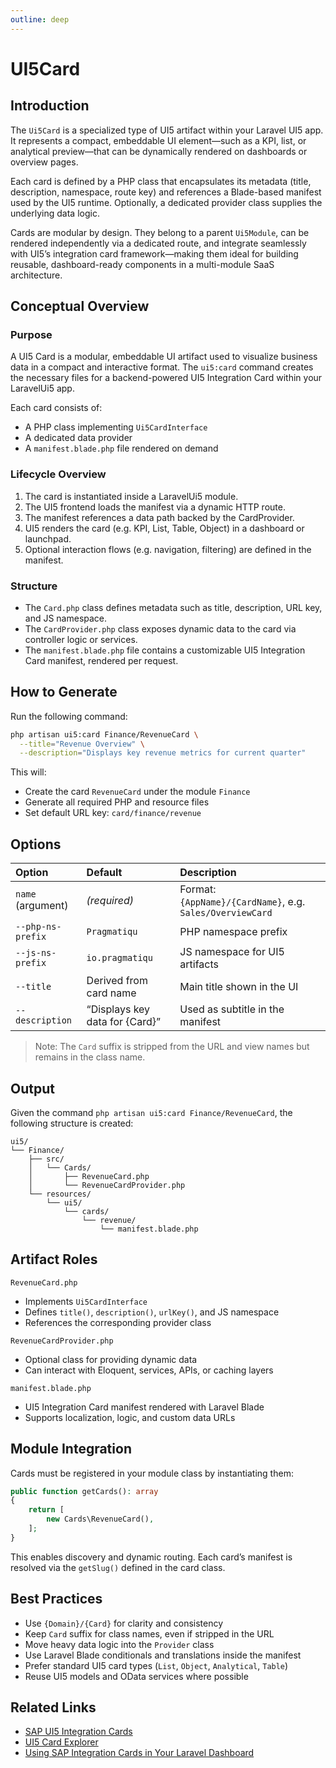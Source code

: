 ```yaml
---
outline: deep
---
```


# UI5Card

## Introduction

The `Ui5Card` is a specialized type of UI5 artifact within your Laravel UI5 app. It represents a compact, embeddable UI element—such as a KPI, list, or analytical preview—that can be dynamically rendered on dashboards or overview pages.

Each card is defined by a PHP class that encapsulates its metadata (title, description, namespace, route key) and references a Blade-based manifest used by the UI5 runtime. Optionally, a dedicated provider class supplies the underlying data logic.

Cards are modular by design. They belong to a parent `Ui5Module`, can be rendered independently via a dedicated route, and integrate seamlessly with UI5’s integration card framework—making them ideal for building reusable, dashboard-ready components in a multi-module SaaS architecture.

## Conceptual Overview

### Purpose

A UI5 Card is a modular, embeddable UI artifact used to visualize business data in a compact and interactive format. The `ui5:card` command creates the necessary files for a backend-powered UI5 Integration Card within your LaravelUi5 app.

Each card consists of:

* A PHP class implementing `Ui5CardInterface`
* A dedicated data provider
* A `manifest.blade.php` file rendered on demand

### Lifecycle Overview

1. The card is instantiated inside a LaravelUi5 module.
2. The UI5 frontend loads the manifest via a dynamic HTTP route.
3. The manifest references a data path backed by the CardProvider.
4. UI5 renders the card (e.g. KPI, List, Table, Object) in a dashboard or launchpad.
5. Optional interaction flows (e.g. navigation, filtering) are defined in the manifest.

### Structure

* The `Card.php` class defines metadata such as title, description, URL key, and JS namespace.
* The `CardProvider.php` class exposes dynamic data to the card via controller logic or services.
* The `manifest.blade.php` file contains a customizable UI5 Integration Card manifest, rendered per request.

## How to Generate

Run the following command:

```bash
php artisan ui5:card Finance/RevenueCard \
  --title="Revenue Overview" \
  --description="Displays key revenue metrics for current quarter"
```

This will:

* Create the card `RevenueCard` under the module `Finance`
* Generate all required PHP and resource files
* Set default URL key: `card/finance/revenue`

## Options

| Option            | Default                        | Description                                               |
|:------------------|:-------------------------------|:----------------------------------------------------------|
| `name` (argument) | *(required)*                   | Format: `{AppName}/{CardName}`, e.g. `Sales/OverviewCard` |
| `--php-ns-prefix` | `Pragmatiqu`                   | PHP namespace prefix                                      |
| `--js-ns-prefix`  | `io.pragmatiqu`                | JS namespace for UI5 artifacts                            |
| `--title`         | Derived from card name         | Main title shown in the UI                                |
| `--description`   | “Displays key data for {Card}” | Used as subtitle in the manifest                          |

> Note: The `Card` suffix is stripped from the URL and view names but remains in the class name.

## Output

Given the command `php artisan ui5:card Finance/RevenueCard`, the following structure is created:

```
ui5/
└── Finance/
    ├── src/
    │   └── Cards/
    │       ├── RevenueCard.php
    │       └── RevenueCardProvider.php
    └── resources/
        └── ui5/
            └── cards/
                └── revenue/
                    └── manifest.blade.php
```

## Artifact Roles

`RevenueCard.php`

* Implements `Ui5CardInterface`
* Defines `title()`, `description()`, `urlKey()`, and JS namespace
* References the corresponding provider class

`RevenueCardProvider.php`

* Optional class for providing dynamic data
* Can interact with Eloquent, services, APIs, or caching layers

`manifest.blade.php`

* UI5 Integration Card manifest rendered with Laravel Blade
* Supports localization, logic, and custom data URLs

## Module Integration

Cards must be registered in your module class by instantiating them:

```php
public function getCards(): array
{
    return [
        new Cards\RevenueCard(),
    ];
}
```

This enables discovery and dynamic routing. Each card’s manifest is resolved via the `getSlug()` defined in the card class.

## Best Practices

* Use `{Domain}/{Card}` for clarity and consistency
* Keep `Card` suffix for class names, even if stripped in the URL
* Move heavy data logic into the `Provider` class
* Use Laravel Blade conditionals and translations inside the manifest
* Prefer standard UI5 card types (`List`, `Object`, `Analytical`, `Table`)
* Reuse UI5 models and OData services where possible

## Related Links

* [SAP UI5 Integration Cards](https://ui5.sap.com/test-resources/sap/ui/integration/demokit/cardExplorer/index.html)
* [UI5 Card Explorer](https://ui5.sap.com/test-resources/sap/ui/integration/demokit/cardExplorer/webapp/index.html)
* [Using SAP Integration Cards in Your Laravel Dashboard](https://pragmatiqu.io/archive/2024/11/12)
